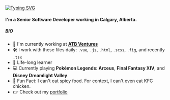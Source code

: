 [![Typing SVG](https://readme-typing-svg.demolab.com?font=Fira+Code&pause=1000&color=9A709A&width=435&lines=Hi%2C+friend!+%F0%9F%91%8B;I'm+Camille++%F0%9F%99%88)](https://git.io/typing-svg)

#### I'm a Senior Software Developer working in Calgary, Alberta.

##### BIO

- 🏢 I'm currently working at **[ATB Ventures](https://atbventures.com/)**
- 🛠 I work with these files daily: `.vue`, `.js`, `.html`, `.scss`, `.fig`, and recently `.tsx`
- 🌱 Life-long learner
- 💻 Currently playing **Pokémon Legends: Arceus**, **Final Fantasy XIV**, and **Disney Dreamlight Valley**
- 🥵 Fun Fact: I can't eat spicy food. For context, I can't even eat KFC chicken.
- 👉 Check out my [portfolio](https://camillesalvador.github.io/camillesalvador/) 
